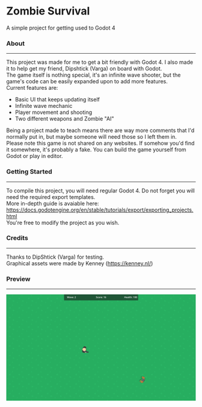 # Zombie Survival
A simple project for getting used to Godot 4

### About
-------------
This project was made for me to get a bit friendly with Godot 4. I also made it to help get my friend, Dipshtick (Varga) on board with Godot. <br>
The game itself is nothing special, it's an infinite wave shooter, but the game's code can be easily expanded upon to add more features. <br>
Current features are:
<ul>
  <li>Basic UI that keeps updating itself</li>
  <li>Infinite wave mechanic</li>
  <li>Player movement and shooting</li>
  <li>Two different weapons and Zombie "AI"</li>
</ul>
Being a project made to teach means there are way more comments that I'd normally put in, but maybe someone will need those so I left them in. <br>
Please note this game is not shared on any websites. If somehow you'd find it somewhere, it's probably a fake. You can build the game yourself from Godot or play in editor.<br>

### Getting Started
-------------
To compile this project, you will need regular Godot 4. Do not forget you will need the required export templates. <br> 
More in-depth guide is avaiable here: https://docs.godotengine.org/en/stable/tutorials/export/exporting_projects.html <br>
You're free to modify the project as you wish.

### Credits
-------------
Thanks to DipShtick (Varga) for testing. <br>
Graphical assets were made by Kenney (https://kenney.nl/) <br>

### Preview
-------------
![Screenshot 2](images/screen.png)
